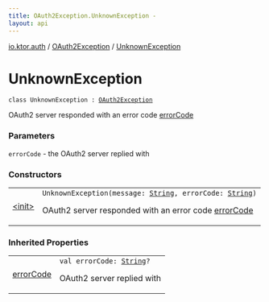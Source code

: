 ```yaml
---
title: OAuth2Exception.UnknownException - 
layout: api
---
```


<div class='api-docs-breadcrumbs'><a href="../../index.html">io.ktor.auth</a> / <a href="../index.html">OAuth2Exception</a> / <a href="./index.html">UnknownException</a></div>

# UnknownException

<div class="signature"><code><span class="keyword">class </span><span class="identifier">UnknownException</span>&nbsp;<span class="symbol">:</span>&nbsp;<a href="../index.html"><span class="identifier">OAuth2Exception</span></a></code></div>

OAuth2 server responded with an error code <a href="../error-code.html">errorCode</a>

### Parameters

<code>errorCode</code> - the OAuth2 server replied with

### Constructors

<table class="api-docs-table">
<tbody>
<tr>
<td markdown="1">

<a href="-init-.html">&lt;init&gt;</a>


</td>
<td markdown="1">
<div class="signature"><code><span class="identifier">UnknownException</span><span class="symbol">(</span><span class="parameterName" id="io.ktor.auth.OAuth2Exception.UnknownException$<init>(kotlin.String, kotlin.String)/message">message</span><span class="symbol">:</span>&nbsp;<a href="https://kotlinlang.org/api/latest/jvm/stdlib/kotlin/-string/index.html"><span class="identifier">String</span></a><span class="symbol">, </span><span class="parameterName" id="io.ktor.auth.OAuth2Exception.UnknownException$<init>(kotlin.String, kotlin.String)/errorCode">errorCode</span><span class="symbol">:</span>&nbsp;<a href="https://kotlinlang.org/api/latest/jvm/stdlib/kotlin/-string/index.html"><span class="identifier">String</span></a><span class="symbol">)</span></code></div>

OAuth2 server responded with an error code <a href="-init-.html#io.ktor.auth.OAuth2Exception.UnknownException$<init>(kotlin.String, kotlin.String)/errorCode">errorCode</a>


</td>
</tr>
</tbody>
</table>

### Inherited Properties

<table class="api-docs-table">
<tbody>
<tr>
<td markdown="1">

<a href="../error-code.html">errorCode</a>


</td>
<td markdown="1">
<div class="signature"><code><span class="keyword">val </span><span class="identifier">errorCode</span><span class="symbol">: </span><a href="https://kotlinlang.org/api/latest/jvm/stdlib/kotlin/-string/index.html"><span class="identifier">String</span></a><span class="symbol">?</span></code></div>

OAuth2 server replied with


</td>
</tr>
</tbody>
</table>
